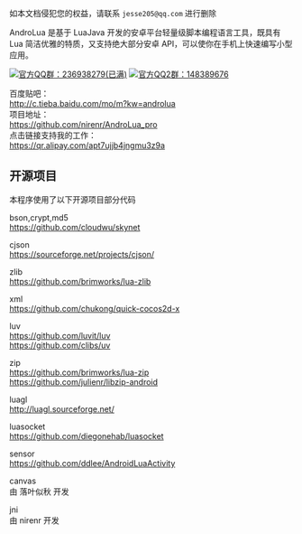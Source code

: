 如本文档侵犯您的权益，请联系 `jesse205@qq.com` 进行删除<br>

AndroLua 是基于 LuaJava 开发的安卓平台轻量级脚本编程语言工具，既具有 Lua 简洁优雅的特质，又支持绝大部分安卓 API，可以使你在手机上快速编写小型应用。<br>

[![官方QQ群：236938279(已满)](https://img.shields.io/badge/加入-官方_QQ_群-0099FF)](http://jq.qq.com/?_wv=1027&k=dcofRr)
[![官方QQ2群：148389676](https://img.shields.io/badge/加入-官方_QQ_2群-0099FF)](http://jq.qq.com/?_wv=1027&k=2Gqxcak)

百度贴吧：<br>
http://c.tieba.baidu.com/mo/m?kw=androlua <br>
项目地址：<br>
https://github.com/nirenr/AndroLua_pro <br>
点击链接支持我的工作：<br>
https://qr.alipay.com/apt7ujjb4jngmu3z9a <br>    

## 开源项目
本程序使用了以下开源项目部分代码

bson,crypt,md5 <br>
https://github.com/cloudwu/skynet <br>

cjson <br>
https://sourceforge.net/projects/cjson/ <br>

zlib <br>
https://github.com/brimworks/lua-zlib <br>

xml <br>
https://github.com/chukong/quick-cocos2d-x <br>

luv <br>
https://github.com/luvit/luv <br>
https://github.com/clibs/uv <br>

zip <br>
https://github.com/brimworks/lua-zip <br>
https://github.com/julienr/libzip-android <br>

luagl <br>
http://luagl.sourceforge.net/ <br>

luasocket <br>
https://github.com/diegonehab/luasocket <br>

sensor <br>
https://github.com/ddlee/AndroidLuaActivity <br>

canvas <br>
由 落叶似秋 开发

jni <br>
由 nirenr 开发

